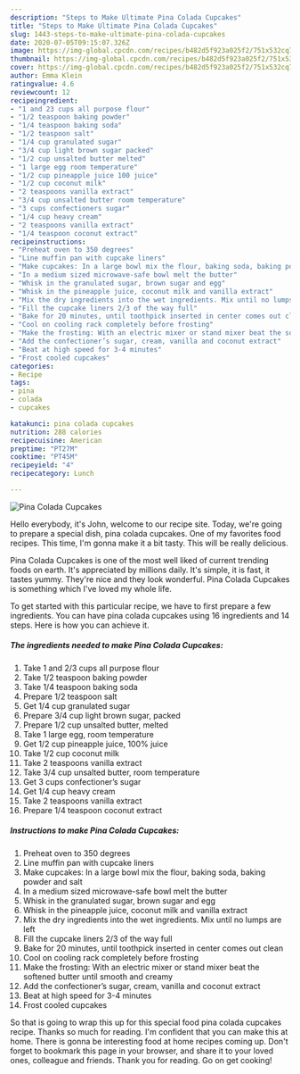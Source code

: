 ```yaml
---
description: "Steps to Make Ultimate Pina Colada Cupcakes"
title: "Steps to Make Ultimate Pina Colada Cupcakes"
slug: 1443-steps-to-make-ultimate-pina-colada-cupcakes
date: 2020-07-05T09:15:07.326Z
image: https://img-global.cpcdn.com/recipes/b482d5f923a025f2/751x532cq70/pina-colada-cupcakes-recipe-main-photo.jpg
thumbnail: https://img-global.cpcdn.com/recipes/b482d5f923a025f2/751x532cq70/pina-colada-cupcakes-recipe-main-photo.jpg
cover: https://img-global.cpcdn.com/recipes/b482d5f923a025f2/751x532cq70/pina-colada-cupcakes-recipe-main-photo.jpg
author: Emma Klein
ratingvalue: 4.6
reviewcount: 12
recipeingredient:
- "1 and 23 cups all purpose flour"
- "1/2 teaspoon baking powder"
- "1/4 teaspoon baking soda"
- "1/2 teaspoon salt"
- "1/4 cup granulated sugar"
- "3/4 cup light brown sugar packed"
- "1/2 cup unsalted butter melted"
- "1 large egg room temperature"
- "1/2 cup pineapple juice 100 juice"
- "1/2 cup coconut milk"
- "2 teaspoons vanilla extract"
- "3/4 cup unsalted butter room temperature"
- "3 cups confectioners sugar"
- "1/4 cup heavy cream"
- "2 teaspoons vanilla extract"
- "1/4 teaspoon coconut extract"
recipeinstructions:
- "Preheat oven to 350 degrees"
- "Line muffin pan with cupcake liners"
- "Make cupcakes: In a large bowl mix the flour, baking soda, baking powder and salt"
- "In a medium sized microwave-safe bowl melt the butter"
- "Whisk in the granulated sugar, brown sugar and egg"
- "Whisk in the pineapple juice, coconut milk and vanilla extract"
- "Mix the dry ingredients into the wet ingredients. Mix until no lumps are left"
- "Fill the cupcake liners 2/3 of the way full"
- "Bake for 20 minutes, until toothpick inserted in center comes out clean"
- "Cool on cooling rack completely before frosting"
- "Make the frosting: With an electric mixer or stand mixer beat the softened butter until smooth and creamy"
- "Add the confectioner’s sugar, cream, vanilla and coconut extract"
- "Beat at high speed for 3-4 minutes"
- "Frost cooled cupcakes"
categories:
- Recipe
tags:
- pina
- colada
- cupcakes

katakunci: pina colada cupcakes 
nutrition: 288 calories
recipecuisine: American
preptime: "PT27M"
cooktime: "PT45M"
recipeyield: "4"
recipecategory: Lunch

---
```



![Pina Colada Cupcakes](https://img-global.cpcdn.com/recipes/b482d5f923a025f2/751x532cq70/pina-colada-cupcakes-recipe-main-photo.jpg)

Hello everybody, it's John, welcome to our recipe site. Today, we're going to prepare a special dish, pina colada cupcakes. One of my favorites food recipes. This time, I'm gonna make it a bit tasty. This will be really delicious.

Pina Colada Cupcakes is one of the most well liked of current trending foods on earth. It's appreciated by millions daily. It's simple, it is fast, it tastes yummy. They're nice and they look wonderful. Pina Colada Cupcakes is something which I've loved my whole life.




To get started with this particular recipe, we have to first prepare a few ingredients. You can have pina colada cupcakes using 16 ingredients and 14 steps. Here is how you can achieve it.

<!--inarticleads1-->

##### The ingredients needed to make Pina Colada Cupcakes:

1. Take 1 and 2/3 cups all purpose flour
1. Take 1/2 teaspoon baking powder
1. Take 1/4 teaspoon baking soda
1. Prepare 1/2 teaspoon salt
1. Get 1/4 cup granulated sugar
1. Prepare 3/4 cup light brown sugar, packed
1. Prepare 1/2 cup unsalted butter, melted
1. Take 1 large egg, room temperature
1. Get 1/2 cup pineapple juice, 100% juice
1. Take 1/2 cup coconut milk
1. Take 2 teaspoons vanilla extract
1. Take 3/4 cup unsalted butter, room temperature
1. Get 3 cups confectioner’s sugar
1. Get 1/4 cup heavy cream
1. Take 2 teaspoons vanilla extract
1. Prepare 1/4 teaspoon coconut extract




<!--inarticleads2-->

##### Instructions to make Pina Colada Cupcakes:

1. Preheat oven to 350 degrees
1. Line muffin pan with cupcake liners
1. Make cupcakes: In a large bowl mix the flour, baking soda, baking powder and salt
1. In a medium sized microwave-safe bowl melt the butter
1. Whisk in the granulated sugar, brown sugar and egg
1. Whisk in the pineapple juice, coconut milk and vanilla extract
1. Mix the dry ingredients into the wet ingredients. Mix until no lumps are left
1. Fill the cupcake liners 2/3 of the way full
1. Bake for 20 minutes, until toothpick inserted in center comes out clean
1. Cool on cooling rack completely before frosting
1. Make the frosting: With an electric mixer or stand mixer beat the softened butter until smooth and creamy
1. Add the confectioner’s sugar, cream, vanilla and coconut extract
1. Beat at high speed for 3-4 minutes
1. Frost cooled cupcakes




So that is going to wrap this up for this special food pina colada cupcakes recipe. Thanks so much for reading. I'm confident that you can make this at home. There is gonna be interesting food at home recipes coming up. Don't forget to bookmark this page in your browser, and share it to your loved ones, colleague and friends. Thank you for reading. Go on get cooking!
